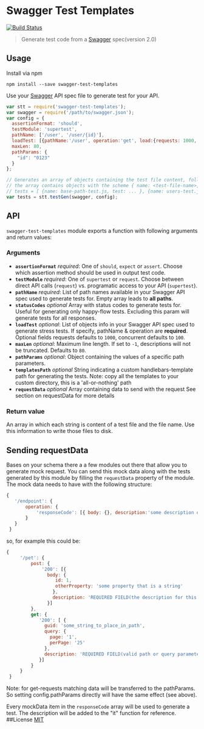 # Swagger Test Templates

[![Build Status](https://travis-ci.org/apigee-127/swagger-test-templates.svg?branch=master)](https://travis-ci.org/apigee-127/swagger-test-templates)

> Generate test code from a [Swagger](http://swagger.io) spec(version 2.0)

## Usage

Install via npm

```
npm install --save swagger-test-templates
```

Use your [Swagger](http://swagger.io) API spec file to generate test for your API.

```javascript
var stt = require('swagger-test-templates');
var swagger = require('/path/to/swagger.json');
var config = {
  assertionFormat: 'should',
  testModule: 'supertest',
  pathName: ['/user', '/user/{id}'],
  loadTest: [{pathName:'/user', operation:'get', load:{requests: 1000, concurrent: 100}}, { /* ... */ }],
  maxLen: 80,
  pathParams: {
    "id": "0123"
  }
};

// Generates an array of objects containing the test file content, following specified configuration
// the array contains objects with the scheme { name: <test-file-name>, test: <test-file-content> }
// tests = [ {name: base-path-test.js, test: ... }, {name: users-test.js, test: ... }]
var tests = stt.testGen(swagger, config);
```

## API

`swagger-test-templates` module exports a function with following arguments and return values:

### Arguments
* **`assertionFormat`** *required*: One of `should`, `expect` or `assert`. Choose which assertion method should be used in output test code.
* **`testModule`** *required*: One of `supertest` or `request`. Choose between direct API calls (`request`) vs. programatic access to your API (`supertest`).
* **`pathName`** *required*: List of path names available in your Swagger API spec used to generate tests for. Empty array leads to **all paths**.
* **`statusCodes`** *optional* Array with status codes to generate tests for. Useful for generating only happy-flow tests. Excluding this param will generate tests for all responses.
* **`loadTest`** *optional*: List of objects info in your Swagger API spec used to generate stress tests. If specify, pathName & operation are **required**. Optional fields requests defaults to `1000`, concurrent defaults to `100`.
* **`maxLen`** *optional*: Maximum line length. If set to `-1`, descriptions will not be truncated. Defaults to `80`.
* **`pathParams`** *optional*: Object containing the values of a specific path parameters.
* **`templatesPath`** *optional* String indicating a custom handlebars-template path for generating the tests. Note: copy all the templates to your custom directory, this is a 'all-or-nothing' path
* **`requestData`** *optional* Array containing data to send with the request See section on requestData for more details

### Return value
An array in which each string is content of a test file and the file name. Use this information to write those files to disk.

## Sending requestData
Bases on your schema there a a few modules out there that allow you to generate mock request.
You can send this mock data along with the tests generated by this module by filling the `requestData` property of the module.
 The mock data needs to have with the following structure:

```javascript
{
   '/endpoint': {
       operation: {
           'responseCode': [{ body: {}, description:'some description of the data']
       }
   }
 }

```

so, for example this could be:

```javascript
{
     '/pet': {
         post: {
             '200': [{
               body: {
                  id: 1,
                  otherProperty: 'some property that is a string'
                 },
                 description: 'REQUIRED FIELD(the description for this data)'
               }]
         },
         get: {
            '200': [ {
              guid: 'some_string_to_place_in_path',
              query: {
                page: '1',
                perPage: '25'
              },
              description: 'REQUIRED FIELD(valid path or query parameters)'
            }]
         }
     }
 }
```

Note: for get-requests matching data will be transferred to the pathParams. So setting config.pathParams directly will have the same effect (see above).

Every mockData item in the `responseCode` array will be used to generate a test. The description will be added to the "it" function for reference.
##License
[MIT](/LICENSE)
